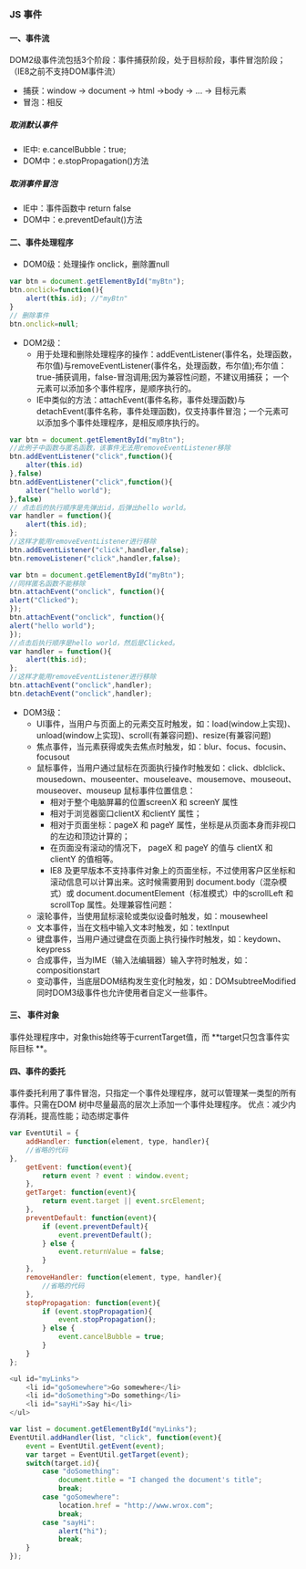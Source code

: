 ### JS 事件
#### 一、事件流
DOM2级事件流包括3个阶段：事件捕获阶段，处于目标阶段，事件冒泡阶段；（IE8之前不支持DOM事件流）
 * 捕获：window -> document -> html ->body -> ... -> 目标元素
 * 冒泡：相反
##### 取消默认事件
*  IE中: e.cancelBubble：true; 
*  DOM中：e.stopPropagation()方法
##### 取消事件冒泡
* IE中：事件函数中 return false
* DOM中：e.preventDefault()方法
####  二、事件处理程序
* DOM0级：处理操作 onclick，删除置null
``` javascript
var btn = document.getElementById("myBtn");
btn.onclick=function(){
    alert(this.id); //"myBtn"
}
// 删除事件
btn.onclick=null;
```

* DOM2级：
	* 用于处理和删除处理程序的操作：addEventListener(事件名，处理函数，布尔值)与removeEventListener(事件名，处理函数，布尔值);布尔值：true-捕获调用，false-冒泡调用;因为兼容性问题，不建议用捕获； 一个元素可以添加多个事件程序，是顺序执行的。
    * IE中类似的方法：attachEvent(事件名称，事件处理函数)与detachEvent(事件名称，事件处理函数)，仅支持事件冒泡；一个元素可以添加多个事件处理程序，是相反顺序执行的。
``` javascript
var btn = document.getElementById("myBtn");
//此例子中函数与匿名函数，该事件无法用removeEventListener移除
btn.addEventListener("click",function(){
    alter(this.id)
},false)
btn.addEventListener("click",function(){
    alter("hello world");
},false)
// 点击后的执行顺序是先弹出id，后弹出hello world。
var handler = function(){
    alert(this.id);
};
//这样才能用removeEventListener进行移除
btn.addEventListener("click",handler,false);
btn.removeListener("click",handler,false);

var btn = document.getElementById("myBtn");
//同样匿名函数不能移除
btn.attachEvent("onclick", function(){
alert("Clicked");
});
btn.attachEvent("onclick", function(){
alert("hello world");
});
//点击后执行顺序是hello world，然后是Clicked。
var handler = function(){
    alert(this.id);
};
//这样才能用removeEventListener进行移除
btn.attachEvent("onclick",handler);
btn.detachEvent("onclick",handler);
```

* DOM3级：
	* UI事件，当用户与页面上的元素交互时触发，如：load(window上实现)、unload(window上实现)、scroll(有兼容问题)、resize(有兼容问题)
	* 焦点事件，当元素获得或失去焦点时触发，如：blur、focus、focusin、focusout
	* 鼠标事件，当用户通过鼠标在页面执行操作时触发如：click、dblclick、mousedown、mouseenter、mouseleave、mousemove、mouseout、mouseover、mouseup
	鼠标事件位置信息：
		* 相对于整个电脑屏幕的位置screenX 和 screenY 属性
		* 相对于浏览器窗口clientX 和clientY 属性；
		* 相对于页面坐标：pageX 和 pageY 属性，坐标是从页面本身而非视口的左边和顶边计算的；
		* 在页面没有滚动的情况下， pageX 和 pageY 的值与 clientX 和 clientY 的值相等。
		* IE8 及更早版本不支持事件对象上的页面坐标，不过使用客户区坐标和滚动信息可以计算出来。这时候需要用到 document.body（混杂模式）或 document.documentElement（标准模式）中的scrollLeft 和 scrollTop 属性。处理兼容性问题：
	* 滚轮事件，当使用鼠标滚轮或类似设备时触发，如：mousewheel
	* 文本事件，当在文档中输入文本时触发，如：textInput
	* 键盘事件，当用户通过键盘在页面上执行操作时触发，如：keydown、keypress
	* 合成事件，当为IME（输入法编辑器）输入字符时触发，如：compositionstart
	* 变动事件，当底层DOM结构发生变化时触发，如：DOMsubtreeModified
同时DOM3级事件也允许使用者自定义一些事件。

#### 三、 事件对象
事件处理程序中，对象this始终等于currentTarget值，而 **target只包含事件实际目标 **。
#### 四、事件的委托
事件委托利用了事件冒泡，只指定一个事件处理程序，就可以管理某一类型的所有事件。只需在DOM 树中尽量最高的层次上添加一个事件处理程序。
优点：减少内存消耗，提高性能；动态绑定事件
``` javascript
var EventUtil = {
    addHandler: function(element, type, handler){
    //省略的代码
},
    getEvent: function(event){
        return event ? event : window.event;
    },
    getTarget: function(event){
        return event.target || event.srcElement;
    },
    preventDefault: function(event){
        if (event.preventDefault){
            event.preventDefault();
        } else {
            event.returnValue = false;
        }
    },
    removeHandler: function(element, type, handler){
        //省略的代码
    },
    stopPropagation: function(event){
        if (event.stopPropagation){
            event.stopPropagation();
        } else {
            event.cancelBubble = true;
        }
    }
};

<ul id="myLinks">
    <li id="goSomewhere">Go somewhere</li>
    <li id="doSomething">Do something</li>
    <li id="sayHi">Say hi</li>
</ul>

var list = document.getElementById("myLinks");
EventUtil.addHandler(list, "click", function(event){
    event = EventUtil.getEvent(event);
    var target = EventUtil.getTarget(event);
    switch(target.id){
        case "doSomething":
            document.title = "I changed the document's title";
            break;
        case "goSomewhere":
            location.href = "http://www.wrox.com";
            break;
        case "sayHi":
            alert("hi");
            break;
    }
});
```
